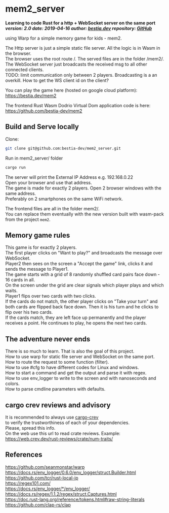 # mem2_server

**Learning to code Rust for a http + WebSocket server on the same port**  
***version: 2.0  date: 2019-04-16 author: [bestia.dev](https://bestia.dev) repository: [GitHub](https://github.com/bestia-dev/mem2_server)***  

using Warp for a simple memory game for kids - mem2.  
  
The Http server is just a simple static file server. All the logic is in Wasm in the browser.  
The browser uses the root route /. The served files are in the folder /mem2/.  
The WebSocket server just broadcasts the received msg to all other connected clients.  
TODO: limit communication only between 2 players. Broadcasting is a an overkill. How to get the WS client id on the client?  
  
You can play the game here (hosted on google cloud platform):  
<https://bestia.dev/mem2>  

The frontend Rust Wasm Dodrio Virtual Dom application code is here:  
<https://github.com/bestia-dev/mem2>  

## Build and Serve locally

Clone:

```bash
git clone git@github.com:bestia-dev/mem2_server.git  
```

Run in mem2_server/ folder  

```bash
cargo run  
```

The server will print the External IP Address e.g. 192.168.0.22  
Open your browser and use that address.  
The game is made for exactly 2 players. Open 2 browser windows with the same address.  
Preferably on 2 smartphones on the same WiFi network.  
  
The frontend files are all in the folder mem2/.  
You can replace them eventually with the new version built with wasm-pack from the project `mem2`.  
  
## Memory game rules

This game is for exactly 2 players.  
The first player clicks on "Want to play?" and broadcasts the message over WebSocket.  
Player2 then sees on the screen a "Accept the game" link, clicks it and sends the message to Player1.  
The game starts with a grid of 8 randomly shuffled card pairs face down - 16 cards in all.  
On the screen under the grid are clear signals which player plays and which waits.  
Player1 flips over two cards with two clicks.  
If the cards do not match, the other player clicks on "Take your turn" and both cards are flipped back face down. Then it is his turn and he clicks to flip over his two cards.  
If the cards match, they are left face up permanently and the player receives a point. He continues to play, he opens the next two cards.  

## The adventure never ends

There is so much to learn. That is also the goal of this project.  
How to use warp for static file server and WebSocket on the same port.  
How to route the request to some function (filter).  
How to use #cfg to have different codes for Linux and windows.  
How to start a command and get the output and parse it with regex.  
How to use env_logger to write to the screen and with nanoseconds and colors.  
How to parse cmdline parameters with defaults.

## cargo crev reviews and advisory

It is recommended to always use [cargo-crev](https://github.com/crev-dev/cargo-crev)  
to verify the trustworthiness of each of your dependencies.  
Please, spread this info.  
On the web use this url to read crate reviews. Example:  
<https://web.crev.dev/rust-reviews/crate/num-traits/>  

## References

<https://github.com/seanmonstar/warp>  
<https://docs.rs/env_logger/0.6.0/env_logger/struct.Builder.html>  
<https://github.com/tcr/rust-local-ip>  
<https://regex101.com/>  
<https://docs.rs/env_logger/*/env_logger/>  
<https://docs.rs/regex/1.1.2/regex/struct.Captures.html>  
<https://doc.rust-lang.org/reference/tokens.html#raw-string-literals>  
<https://github.com/clap-rs/clap>  

